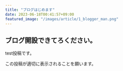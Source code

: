 ```yaml
---
title: "ブログはじめます"
date: 2023-06-18T00:41:57+09:00
featured_image: "/images/article/1_blogger_man.png"
---
```

 
## ブログ開設できてろください。
 
test投稿です。

この投稿が適切に表示されることを願います。 
